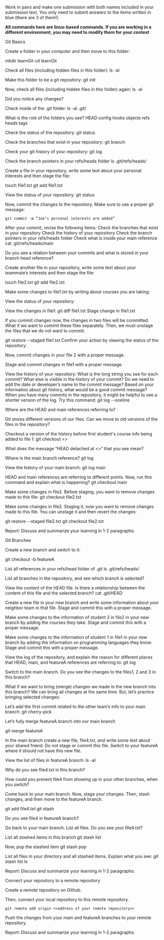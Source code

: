 Work in pairs and make one submission with both names included in your submission text. You only need to submit answers to the items written in blue (there are 3 of them!). 

**All commands here are linux-based commands. If you are working in a different environment, you may need to modify them for your context**


Git Basics


Create a folder in your computer and then move to this folder:

mkdir learnGit
cd learnGit

Check all files (including hidden files in this folder):
	ls -al

Make this folder to be a git repository:
	git init

Now, check all files (including hidden files in this folder) again:
ls -al

Did you notice any changes? 

Check inside of the .git folder:
ls -al .git/

What is the role of the folders you see?
HEAD
config
hooks
objects
refs
heads
tags

Check the status of the repository:
git status

Check the branches that exist in your repository:
	git branch

Check your git history of your repository:
	git log

Check the branch pointers in your refs/heads folder
	ls .git/refs/heads/

Create a file in your repository, write some text about your personal interests and then stage the file:

touch file1.txt
git add file1.txt

View the status of your repository:
git status

Now, commit the changes to the repository. Make sure to use a proper git message:

	git commit -m “Joe’s personal interests are added”

After your commit, revise the following items:
Check the branches that exist in your repository
Check the history of your repository
Check the branch pointers in your refs/heads folder
Check what is inside your main reference
cat .git/refs/heads/main

Do you see a relation between your commits and what is stored in your branch head reference?

Create another file in your repository, write some text about your teammate’s interests and then stage the file:

touch file2.txt
git add file2.txt

Make some changes to file1.txt by writing about courses you are taking:

View the status of your repository:


View the changes in file1:
	git diff file1.txt
Stage change in file1.txt

If you commit changes now, the changes in two files will be committed. What if we want to commit these files separately. Then, we must unstage the files that we do not want to commit:

git restore --staged file1.txt
 Confirm your action by viewing the status of the repository:


Now, commit changes in your file 2  with a proper message.

Stage and commit changes in file1 with a proper message.

View the history of your repository:
What is the long string you see for each commit?
What else is visible in the history of your commit?
Do we need to add the date or developer’s name to the commit message?
Based on your information about git history, what would be a good commit message?
When you have many commits in the repository, it might be helpful to see a shorter version of the log. Try this command:
git log --oneline

Where are the HEAD and main references referring to?

Git stores different versions of our files. Can we move to old versions of the files in the repository?


Checkout a version of the history before first student's course info being added to file 1:
git checkout <<SHA>>

What does the message “HEAD detached at <<SHA>>” that you see mean?


Where is the main branch reference? 
	git log

View the history of your main branch:
git log main

HEAD and main references are referring to different points. Now, run this command and explain what is happening?
	git checkout main





Make some changes in file2. Before staging, you want to remove changes made to this file:
git checkout file2.txt

Make some changes in file2. Staging it, now you want to remove changes made to this file. You can unstage it and then revert the changes:

git restore --staged file2.txt
git checkout file2.txt


Report: Discuss and summarize your learning in 1-2 paragraphs:






Git Branches

Create a new branch and switch to it:

git checkout -b featureA


List all references in your refs/head folder of .git
ls .git/refs/heads/

List all branches in the repository, and see which branch is selected?


View the content of the HEAD file. Is there a relationship between the content of this file and the selected branch?
cat .git/HEAD


Create a new file in your new branch and write some information about your neighbor team in that file. Stage and commit this with a proper message.

Make some changes to the information of student 2 in file2 in your new branch by adding the courses they take. Stage and commit this with a proper message.


Make some changes to the information of student 1 in file1 in your new branch by adding the information on programming languages they know. Stage and commit this with a proper message.


View the log of the repository, and explain the reason for different places that HEAD, main, and featureA references are referring to:
git log


Switch to the main branch. Do you see the changes to the files1, 2 and 3 in this branch?


What if we want to bring (merge) changes we made in the new branch into this branch? We can bring all changes at the same time. But, let’s practice bringing selected changes:

Let’s add the first commit related to the other team’s info to your main branch:
git cherry-pick <SHA>

Let’s fully merge featureA branch into our main branch

git merge featureA


In the main branch create a new file, file4.txt, and write some text about your shared friend. Do not stage or commit this file. Switch to your featureA where it should not have this new file.

View the list of files in featureA branch:
ls -al

Why do you see file4.txt in this branch?

How could you prevent file4 from showing up in your other branches, when you switch?

Come back to your main branch. Now, stage your changes. Then, stash changes, and then move to the featureA branch. 

git add file4.txt
git stash

Do you see file4 in featureA branch?

Go back to your main branch. List all files. Do you see your file4.txt? 


List all stashed items in this branch
git stash list

Now, pop the stashed item
	git stash pop

List all files in your directory and all stashed items. Explain what you see:
git stash list
ls


Report:  Discuss and summarize your learning in 1-2 paragraphs:






Connect your repository to a remote repository


Create a remote repository on Github.

Then, connect your local repository to this remote repository.

	git remote add origin <<address of your remote repository>>

Push the changes from your main and featureA branches to your remote repository.



Report:  Discuss and summarize your learning in 1-2 paragraphs:

